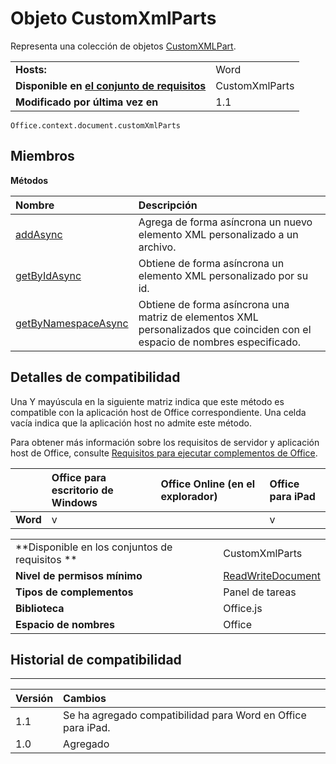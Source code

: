 
# Objeto CustomXmlParts
Representa una colección de objetos [CustomXMLPart](../../reference/shared/customxmlpart.customxmlpart.md).

|||
|:-----|:-----|
|**Hosts:**|Word|
|**Disponible en [el conjunto de requisitos](../../docs/overview/specify-office-hosts-and-api-requirements.md)**|CustomXmlParts|
|**Modificado por última vez en**|1.1|

```
Office.context.document.customXmlParts
```


## Miembros


**Métodos**


|**Nombre**|**Descripción**|
|:-----|:-----|
|[addAsync](../../reference/shared/customxmlparts.addasync.md)|Agrega de forma asíncrona un nuevo elemento XML personalizado a un archivo.|
|[getByIdAsync](../../reference/shared/customxmlparts.getbyidasync.md)|Obtiene de forma asíncrona un elemento XML personalizado por su id.|
|[getByNamespaceAsync](../../reference/shared/customxmlparts.getbynamespaceasync.md)|Obtiene de forma asíncrona una matriz de elementos XML personalizados que coinciden con el espacio de nombres especificado.|

## Detalles de compatibilidad


Una Y mayúscula en la siguiente matriz indica que este método es compatible con la aplicación host de Office correspondiente. Una celda vacía indica que la aplicación host no admite este método.

Para obtener más información sobre los requisitos de servidor y aplicación host de Office, consulte [Requisitos para ejecutar complementos de Office](../../docs/overview/requirements-for-running-office-add-ins.md).


||**Office para escritorio de Windows**|**Office Online (en el explorador)**|**Office para iPad**|
|:-----|:-----|:-----|:-----|
|**Word**|v||v|

|||
|:-----|:-----|
|**Disponible en los conjuntos de requisitos **|CustomXmlParts|
|**Nivel de permisos mínimo**|[ReadWriteDocument](../../docs/develop/requesting-permissions-for-api-use-in-content-and-task-pane-add-ins.md)|
|**Tipos de complementos**|Panel de tareas|
|**Biblioteca**|Office.js|
|**Espacio de nombres**|Office|

## Historial de compatibilidad



****


|**Versión**|**Cambios**|
|:-----|:-----|
|1.1|Se ha agregado compatibilidad para Word en Office para iPad.|
|1.0|Agregado|
